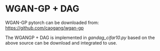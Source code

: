 # WGAN-GP + DAG

WGAN-GP pytorch can be downloaded from: https://github.com/caogang/wgan-gp

The WGANGP + DAG is implemented in *gandag_cifar10.py* based on the above source can be download and integrated to use.